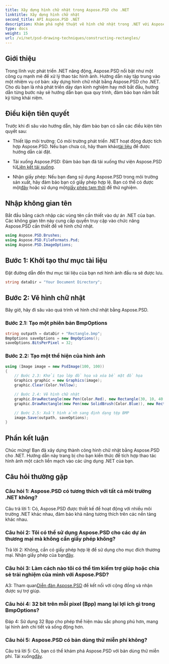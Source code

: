 ```yaml
---
title: Xây dựng hình chữ nhật trong Aspose.PSD cho .NET
linktitle: Xây dựng hình chữ nhật
second_title: API Aspose.PSD .NET
description: Khám phá nghệ thuật vẽ hình chữ nhật trong .NET với Aspose.PSD. Hãy làm theo hướng dẫn từng bước của chúng tôi để tích hợp liền mạch. Nâng cao trò chơi thao tác hình ảnh của bạn một cách dễ dàng.
type: docs
weight: 15
url: /vi/net/psd-drawing-techniques/constructing-rectangles/
---
```

## Giới thiệu

Trong lĩnh vực phát triển .NET năng động, Aspose.PSD nổi bật như một công cụ mạnh mẽ để xử lý thao tác hình ảnh. Hướng dẫn này tập trung vào một nhiệm vụ cơ bản: xây dựng hình chữ nhật bằng Aspose.PSD cho .NET. Cho dù bạn là nhà phát triển dày dạn kinh nghiệm hay mới bắt đầu, hướng dẫn từng bước này sẽ hướng dẫn bạn qua quy trình, đảm bảo bạn nắm bắt kỹ từng khái niệm.

## Điều kiện tiên quyết

Trước khi đi sâu vào hướng dẫn, hãy đảm bảo bạn có sẵn các điều kiện tiên quyết sau:

-  Thiết lập môi trường: Có môi trường phát triển .NET hoạt động được tích hợp Aspose.PSD. Nếu bạn chưa có, hãy tham khảo[tài liệu](https://reference.aspose.com/psd/net/) để được hướng dẫn cài đặt.

-  Tải xuống Aspose.PSD: Đảm bảo bạn đã tải xuống thư viện Aspose.PSD từ[Liên kết tải xuống](https://releases.aspose.com/psd/net/).

-  Nhận giấy phép: Nếu bạn đang sử dụng Aspose.PSD trong môi trường sản xuất, hãy đảm bảo bạn có giấy phép hợp lệ. Bạn có thể có được một[đây](https://purchase.aspose.com/buy) hoặc sử dụng một[giấy phép tạm thời](https://purchase.aspose.com/temporary-license/) để thử nghiệm.

## Nhập không gian tên

Bắt đầu bằng cách nhập các vùng tên cần thiết vào dự án .NET của bạn. Các không gian tên này cung cấp quyền truy cập vào chức năng Aspose.PSD cần thiết để vẽ hình chữ nhật.

```csharp
using Aspose.PSD.Brushes;
using Aspose.PSD.FileFormats.Psd;
using Aspose.PSD.ImageOptions;
```

## Bước 1: Khởi tạo thư mục tài liệu

Đặt đường dẫn đến thư mục tài liệu của bạn nơi hình ảnh đầu ra sẽ được lưu.

```csharp
string dataDir = "Your Document Directory";
```

## Bước 2: Vẽ hình chữ nhật

Bây giờ, hãy đi sâu vào quá trình vẽ hình chữ nhật bằng Aspose.PSD.

### Bước 2.1: Tạo một phiên bản BmpOptions

```csharp
string outpath = dataDir + "Rectangle.bmp";
BmpOptions saveOptions = new BmpOptions();
saveOptions.BitsPerPixel = 32;
```

### Bước 2.2: Tạo một thể hiện của hình ảnh

```csharp
using (Image image = new PsdImage(100, 100))
{
    // Bước 2.3: Khởi tạo lớp đồ họa và xóa bề mặt đồ họa
    Graphics graphic = new Graphics(image);
    graphic.Clear(Color.Yellow);

    // Bước 2.4: Vẽ hình chữ nhật
    graphic.DrawRectangle(new Pen(Color.Red), new Rectangle(30, 10, 40, 80));
    graphic.DrawRectangle(new Pen(new SolidBrush(Color.Blue)), new Rectangle(10, 30, 80, 40));

    // Bước 2.5: Xuất hình ảnh sang định dạng tệp BMP
    image.Save(outpath, saveOptions);
}
```

## Phần kết luận

Chúc mừng! Bạn đã xây dựng thành công hình chữ nhật bằng Aspose.PSD cho .NET. Hướng dẫn này trang bị cho bạn kiến thức để tích hợp thao tác hình ảnh một cách liền mạch vào các ứng dụng .NET của bạn.

## Câu hỏi thường gặp

### Câu hỏi 1: Aspose.PSD có tương thích với tất cả môi trường .NET không?

Câu trả lời 1: Có, Aspose.PSD được thiết kế để hoạt động với nhiều môi trường .NET khác nhau, đảm bảo khả năng tương thích trên các nền tảng khác nhau.

### Câu hỏi 2: Tôi có thể sử dụng Aspose.PSD cho các dự án thương mại mà không cần giấy phép không?

 Trả lời 2: Không, cần có giấy phép hợp lệ để sử dụng cho mục đích thương mại. Nhận giấy phép của bạn[đây](https://purchase.aspose.com/buy).

### Câu hỏi 3: Làm cách nào tôi có thể tìm kiếm trợ giúp hoặc chia sẻ trải nghiệm của mình với Aspose.PSD?

 A3: Tham quan[Diễn đàn Aspose.PSD](https://forum.aspose.com/c/psd/34) để kết nối với cộng đồng và nhận được sự trợ giúp.

### Câu hỏi 4: 32 bit trên mỗi pixel (Bpp) mang lại lợi ích gì trong BmpOptions?

Đáp 4: Sử dụng 32 Bpp cho phép thể hiện màu sắc phong phú hơn, mang lại hình ảnh chi tiết và sống động hơn.

### Câu hỏi 5: Aspose.PSD có bản dùng thử miễn phí không?

 Câu trả lời 5: Có, bạn có thể khám phá Aspose.PSD với bản dùng thử miễn phí. Tải xuống[đây](https://releases.aspose.com/).